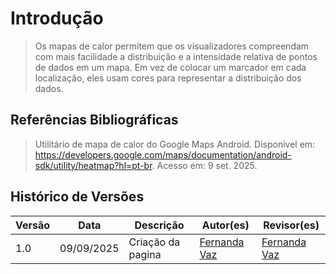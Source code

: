 # Introdução 

>Os mapas de calor permitem que os visualizadores compreendam com mais facilidade a distribuição e a intensidade relativa de pontos de dados em um mapa. Em vez de colocar um marcador em cada localização, eles usam cores para representar a distribuição dos dados.








## Referências Bibliográficas
>Utilitário de mapa de calor do Google Maps Android. Disponível em: <https://developers.google.com/maps/documentation/android-sdk/utility/heatmap?hl=pt-br>. Acesso em: 9 set. 2025.



## Histórico de Versões

| Versão | Data | Descrição | Autor(es) | Revisor(es) |
|--------|------|-----------|-----------|-------------|
| 1.0 | 09/09/2025 | Criação da pagina  | [Fernanda Vaz](https://github.com/Fernandavazgit1) | [Fernanda Vaz](https://github.com/Fernandavazgit1) |